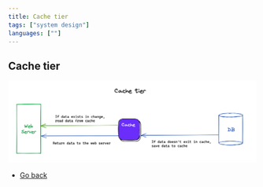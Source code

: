 ```yaml
---
title: Cache tier
tags: ["system design"]
languages: [""]
---
```


## Cache tier

![Cache tier](https://raw.githubusercontent.com/AndersDeath/holy-theory/main/images/09-cache-tier.png)

- [Go back](../readme.md)
